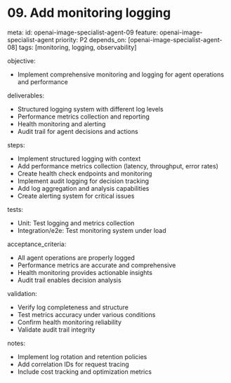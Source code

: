 # 09. Add monitoring logging

meta:
id: openai-image-specialist-agent-09
feature: openai-image-specialist-agent
priority: P2
depends_on: [openai-image-specialist-agent-08]
tags: [monitoring, logging, observability]

objective:

- Implement comprehensive monitoring and logging for agent operations and performance

deliverables:

- Structured logging system with different log levels
- Performance metrics collection and reporting
- Health monitoring and alerting
- Audit trail for agent decisions and actions

steps:

- Implement structured logging with context
- Add performance metrics collection (latency, throughput, error rates)
- Create health check endpoints and monitoring
- Implement audit logging for decision tracking
- Add log aggregation and analysis capabilities
- Create alerting system for critical issues

tests:

- Unit: Test logging and metrics collection
- Integration/e2e: Test monitoring system under load

acceptance_criteria:

- All agent operations are properly logged
- Performance metrics are accurate and comprehensive
- Health monitoring provides actionable insights
- Audit trail enables decision analysis

validation:

- Verify log completeness and structure
- Test metrics accuracy under various conditions
- Confirm health monitoring reliability
- Validate audit trail integrity

notes:

- Implement log rotation and retention policies
- Add correlation IDs for request tracing
- Include cost tracking and optimization metrics
